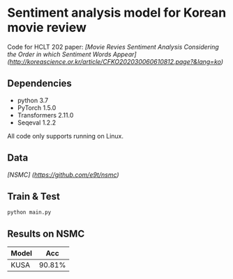 # Sentiment analysis model for Korean movie review
Code for HCLT 202 paper: *[Movie Revies Sentiment Analysis Considering the Order in which Sentiment Words Appear] (http://koreascience.or.kr/article/CFKO202030060610812.page?&lang=ko)*

## Dependencies
- python 3.7
- PyTorch 1.5.0
- Transformers 2.11.0
- Seqeval 1.2.2

All code only supports running on Linux.

## Data

*[NSMC] (https://github.com/e9t/nsmc)*

## Train & Test

```
python main.py
```

## Results on NSMC

| Model | Acc |
|---|--------- |
| KUSA | 90.81% |
